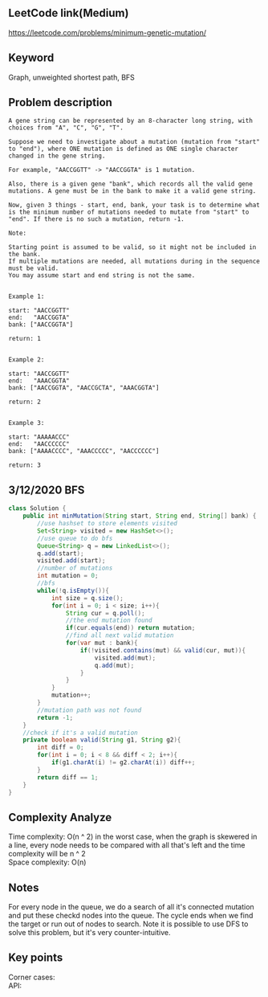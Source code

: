 ## LeetCode link(Medium)
https://leetcode.com/problems/minimum-genetic-mutation/

## Keyword
Graph, unweighted shortest path, BFS

## Problem description
```
A gene string can be represented by an 8-character long string, with choices from "A", "C", "G", "T".

Suppose we need to investigate about a mutation (mutation from "start" to "end"), where ONE mutation is defined as ONE single character changed in the gene string.

For example, "AACCGGTT" -> "AACCGGTA" is 1 mutation.

Also, there is a given gene "bank", which records all the valid gene mutations. A gene must be in the bank to make it a valid gene string.

Now, given 3 things - start, end, bank, your task is to determine what is the minimum number of mutations needed to mutate from "start" to "end". If there is no such a mutation, return -1.

Note:

Starting point is assumed to be valid, so it might not be included in the bank.
If multiple mutations are needed, all mutations during in the sequence must be valid.
You may assume start and end string is not the same.
 

Example 1:

start: "AACCGGTT"
end:   "AACCGGTA"
bank: ["AACCGGTA"]

return: 1
 

Example 2:

start: "AACCGGTT"
end:   "AAACGGTA"
bank: ["AACCGGTA", "AACCGCTA", "AAACGGTA"]

return: 2
 

Example 3:

start: "AAAAACCC"
end:   "AACCCCCC"
bank: ["AAAACCCC", "AAACCCCC", "AACCCCCC"]

return: 3
```


## 3/12/2020 BFS

```java
class Solution {
    public int minMutation(String start, String end, String[] bank) {
        //use hashset to store elements visited
        Set<String> visited = new HashSet<>();
        //use queue to do bfs
        Queue<String> q = new LinkedList<>();
        q.add(start);
        visited.add(start);
        //number of mutations
        int mutation = 0;
        //bfs
        while(!q.isEmpty()){
            int size = q.size();
            for(int i = 0; i < size; i++){
                String cur = q.poll();
                //the end mutation found
                if(cur.equals(end)) return mutation;
                //find all next valid mutation
                for(var mut : bank){
                    if(!visited.contains(mut) && valid(cur, mut)){
                        visited.add(mut);
                        q.add(mut);
                    }
                }
            }
            mutation++;
        }
        //mutation path was not found
        return -1;
    }
    //check if it's a valid mutation
    private boolean valid(String g1, String g2){
        int diff = 0;
        for(int i = 0; i < 8 && diff < 2; i++){
            if(g1.charAt(i) != g2.charAt(i)) diff++;
        }
        return diff == 1;
    }
}
```

## Complexity Analyze
Time complexity: O(n ^ 2) in the worst case, when the graph is skewered in a line, every node needs to be compared with all that's left and the time complexity will be n ^ 2\
Space complexity: O(n)

## Notes
For every node in the queue, we do a search of all it's connected mutation and put these checkd nodes into the queue. The cycle ends when we find the target or run out of nodes to search. Note it is possible to use DFS to solve this problem, but it's very counter-intuitive.

## Key points
Corner cases: \
API: 
